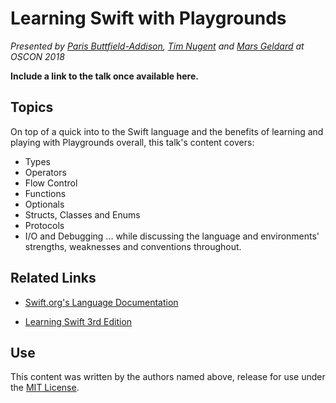 # Learning Swift with Playgrounds
*Presented by [Paris Buttfield-Addison](https://github.com/parisba), [Tim Nugent](https://github.com/McJones) and [Mars Geldard](https://github.com/TheMartianLife) at OSCON 2018*

**Include a link to the talk once available here.**

## Topics
On top of a quick into to the Swift language and the benefits of learning and playing with Playgrounds overall, this talk's content covers:
* Types
* Operators
* Flow Control
* Functions
* Optionals
* Structs, Classes and Enums
* Protocols
* I/O and Debugging
... while discussing the language and environments' strengths, weaknesses and conventions throughout.

## Related Links
 * [Swift.org's Language Documentation](https://docs.swift.org)

 * [Learning Swift 3rd Edition](http://shop.oreilly.com/product/0636920083566.do)

## Use
This content was written by the authors named above, release for use under the [MIT License](https://opensource.org/licenses/MIT).
